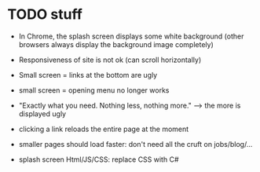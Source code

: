 TODO stuff
==========

- In Chrome, the splash screen displays some white background (other browsers always display the background image completely)
- Responsiveness of site is not ok (can scroll horizontally)
- Small screen = links at the bottom are ugly
- small screen = opening menu no longer works
- "Exactly what you need. Nothing less, nothing more." --> the more is displayed ugly

- clicking a link reloads the entire page at the moment
- smaller pages should load faster: don't need all the cruft on jobs/blog/...

- splash screen Html/JS/CSS: replace CSS with C#
